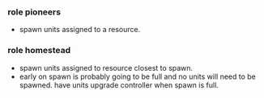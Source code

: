 ### role pioneers

-   spawn units assigned to a resource.

### role homestead

-   spawn units assigned to resource closest to spawn.
-   early on spawn is probably going to be full and no units will need to be spawned. have units upgrade controller when spawn is full.
